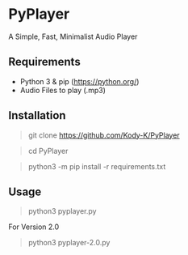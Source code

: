 # PyPlayer
A Simple, Fast, Minimalist Audio Player


## Requirements
* Python 3 & pip (https://python.org/)
* Audio Files to play (.mp3)
## Installation

>git clone https://github.com/Kody-K/PyPlayer

>cd PyPlayer

>python3 -m pip install -r requirements.txt

## Usage

>python3 pyplayer.py

For Version 2.0

>python3 pyplayer-2.0.py

